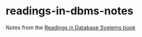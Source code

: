 # readings-in-dbms-notes
Notes from the [Readings in Database Systems book](http://www.redbook.io/)
